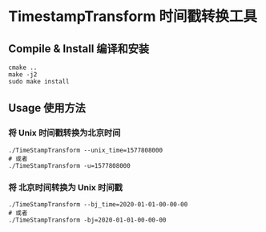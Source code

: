 # TimestampTransform 时间戳转换工具

## Compile & Install 编译和安装
```
cmake ..
make -j2
sudo make install
```

## Usage 使用方法

### 将 Unix 时间戳转换为北京时间
```
./TimeStampTransform --unix_time=1577808000
# 或者
./TimeStampTransform -u=1577808000
```

### 将 北京时间转换为 Unix 时间戳
```
./TimeStampTransform --bj_time=2020-01-01-00-00-00
# 或者
./TimeStampTransform -bj=2020-01-01-00-00-00
```
